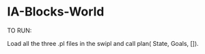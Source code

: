 # IA-Blocks-World

TO RUN:

Load all the three .pl files in the swipl and call plan( State, Goals, []).
